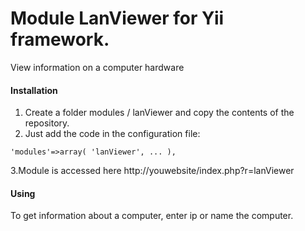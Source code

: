 # Module LanViewer for Yii framework.

View information on a computer hardware

#### Installation
1. Create a folder modules / lanViewer and copy the contents of the repository.
2. Just add the code in the configuration file:

`'modules'=>array(
    'lanViewer',
    ...
),`

3.Module is accessed here http://youwebsite/index.php?r=lanViewer

#### Using
To get information about a computer, enter ip or name the computer.